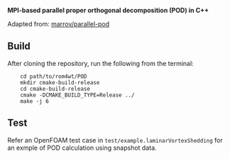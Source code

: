 **MPI-based parallel proper orthogonal decomposition (POD) in C++**

Adapted from: [marrov/parallel-pod](https://github.com/marrov/parallel-pod)

## Build
After cloning the repository, run the following from the terminal:

        cd path/to/rom4wt/POD
        mkdir cmake-build-release
        cd cmake-build-release
        cmake -DCMAKE_BUILD_TYPE=Release ../
        make -j 6 

## Test
Refer an OpenFOAM test case in `test/example.laminarVortexShedding` for an exmple of POD calculation using snapshot data.